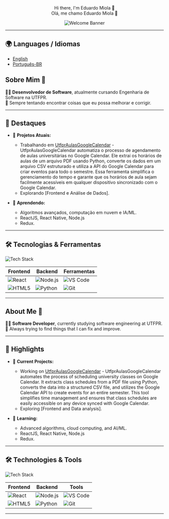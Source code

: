 <div align="center">
Hi there, I'm Eduardo Miola 👋  <br>
Olá, me chamo Eduardo Miola 👋  

![Welcome Banner](https://media0.giphy.com/media/v1.Y2lkPTc5MGI3NjExa2N0d24yYnVjZmJnMzFqdzZxeDF0eTM2emdjaW53d2gyZmRqemdxaCZlcD12MV9pbnRlcm5hbF9naWZfYnlfaWQmY3Q9Zw/eJG93okDlbbMSWreuz/giphy.webp)
</div>

---

## 🌍 Languages / Idiomas
- [English](#about-me-🚀)
- [Português-BR](#sobre-mim-🚀)

## Sobre Mim 🚀

👨‍💻 **Desenvolvedor de Software**, atualmente cursando Engenharia de Software na UTFPR.  
🎯 Sempre tentando encontrar coisas que eu possa melhorar e corrigir.

---

## 📌 Destaques

- 🔭 **Projetos Atuais:**  
  - Trabalhando em [UtfprAulasGoogleCalendar](https://github.com/EduardoMiola/UtfprAulasGoogleCalendar) - UtfprAulasGoogleCalendar automatiza o processo de agendamento de aulas universitárias no Google Calendar. Ele extrai os horários de aulas de um arquivo PDF usando Python, converte os dados em um arquivo CSV estruturado e utiliza a API do Google Calendar para criar eventos para todo o semestre. Essa ferramenta simplifica o gerenciamento do tempo e garante que os horários de aula sejam facilmente acessíveis em qualquer dispositivo sincronizado com o Google Calendar.  
  - Explorando [Frontend e Análise de Dados].  

- 🌱 **Aprendendo:**  
  - Algoritmos avançados, computação em nuvem e IA/ML.
  - ReactJS, React Native, Node.js
  - Redux.

---

## 🛠️ Tecnologias & Ferramentas

![Tech Stack](https://img.shields.io/badge/-Languages%20%26%20Tools-blue?style=flat-square&logo=visual-studio-code&logoColor=white)

| Frontend | Backend | Ferramentas |
|----------|---------|-------------|
| ![React](https://img.shields.io/badge/-React-blue?logo=react) | ![Node.js](https://img.shields.io/badge/-Node.js-green?logo=node.js) | ![VS Code](https://img.shields.io/badge/-VS_Code-blue?logo=visual-studio-code) |
| ![HTML5](https://img.shields.io/badge/-HTML5-orange?logo=html5) | ![Python](https://img.shields.io/badge/-Python-blue?logo=python) | ![Git](https://img.shields.io/badge/-Git-black?logo=git) |
---

## About Me 🚀

👨‍💻 **Software Developer**, currently studying software engineering at UTFPR.  
🎯 Always trying to find things that I can fix and improve.

---

## 📌 Highlights

- 🔭 **Current Projects:**  
  - Working on [UtfprAulasGoogleCalendar](https://github.com/EduardoMiola/UtfprAulasGoogleCalendar) - UtfprAulasGoogleCalendar automates the process of scheduling university classes on Google Calendar. It extracts class schedules from a PDF file using Python, converts the data into a structured CSV file, and utilizes the Google Calendar API to create events for an entire semester. This tool simplifies time management and ensures that class schedules are easily accessible on any device synced with Google Calendar.  
  - Exploring [Frontend and Data analysis].  

- 🌱 **Learning:**  
  - Advanced algorithms, cloud computing, and AI/ML.
  - ReactJS, React Native, Node.js
  - Redux.

---

## 🛠️ Technologies & Tools

![Tech Stack](https://img.shields.io/badge/-Languages%20%26%20Tools-blue?style=flat-square&logo=visual-studio-code&logoColor=white)

| Frontend | Backend | Tools |
|----------|---------|-------|
| ![React](https://img.shields.io/badge/-React-blue?logo=react) | ![Node.js](https://img.shields.io/badge/-Node.js-green?logo=node.js) | ![VS Code](https://img.shields.io/badge/-VS_Code-blue?logo=visual-studio-code) |
| ![HTML5](https://img.shields.io/badge/-HTML5-orange?logo=html5) | ![Python](https://img.shields.io/badge/-Python-blue?logo=python) | ![Git](https://img.shields.io/badge/-Git-black?logo=git) |

---
